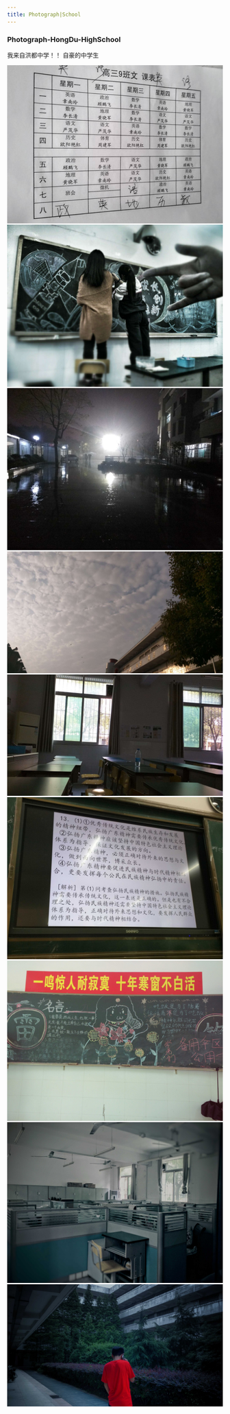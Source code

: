 ```yaml
---
title: Photograph|School
---
```


### Photograph-HongDu-HighSchool

我来自洪都中学！！
自豪的中学生


<img src="/images/school/8.jpg" alt="">
<img src="/images/school/IMG_20150328_181446~2.jpg" alt="">
<img src="/images/school/IMG_20151222_181749.jpg" alt="">
<img src="/images/school/IMG_20151230_160214.jpg" alt="">
<img src="/images/school/IMG_20151231_110504.jpg" alt="">
<img src="/images/school/IMG_20160227_144628.jpg" alt="">
<img src="/images/school/IMG_20160606_091540.jpg" alt="">
<img src="/images/school/IMG_20160606_091703-01.jpeg" alt="">
<img src="/images/school/IMG_20160612_152613-01.jpeg" alt="">
